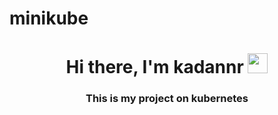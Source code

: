 # minikube
<h1 align="center">Hi there, I'm kadannr</a> 
<img src="https://github.com/blackcater/blackcater/raw/main/images/Hi.gif" height="32"/></h1>
<h3 align="center">This is my project on kubernetes</h3>

